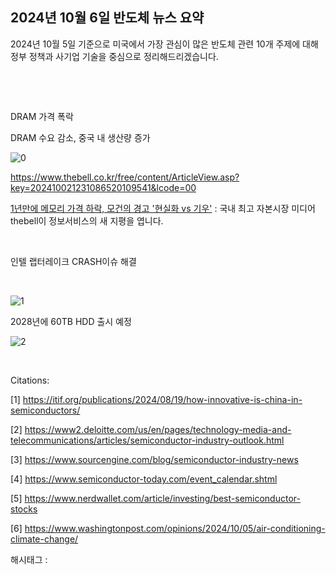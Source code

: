 ## 2024년 10월 6일 반도체 뉴스 요약

2024년 10월 5일 기준으로 미국에서 가장 관심이 많은 반도체 관련 10개 주제에 대해 정부 정책과 사기업 기술을 중심으로 정리해드리겠습니다.

​

​

DRAM 가격 폭락

DRAM 수요 감소, 중국 내 생산량 증가

![0](/asset/img/223608180807/0.png)

https://www.thebell.co.kr/free/content/ArticleView.asp?key=202410021231086520109541&lcode=00

[1년만에 메모리 가격 하락, 모건의 경고 '현실화 vs 기우'](https://www.thebell.co.kr/free/content/ArticleView.asp?key=202410021231086520109541&lcode=00) : 국내 최고 자본시장 미디어 thebell이 정보서비스의 새 지평을 엽니다.

​

인텔 랩터레이크 CRASH이슈 해결

​

![1](/asset/img/223608180807/1.png)

2028년에 60TB HDD 출시 예정

![2](/asset/img/223608180807/2.png)

​

Citations:

[1] https://itif.org/publications/2024/08/19/how-innovative-is-china-in-semiconductors/

[2] https://www2.deloitte.com/us/en/pages/technology-media-and-telecommunications/articles/semiconductor-industry-outlook.html

[3] https://www.sourcengine.com/blog/semiconductor-industry-news

[4] https://www.semiconductor-today.com/event_calendar.shtml

[5] https://www.nerdwallet.com/article/investing/best-semiconductor-stocks

[6] https://www.washingtonpost.com/opinions/2024/10/05/air-conditioning-climate-change/

 해시태그 : 